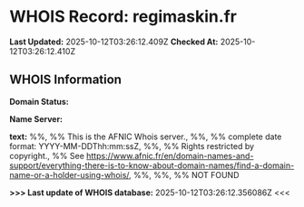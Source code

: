 # WHOIS Record: regimaskin.fr

**Last Updated:** 2025-10-12T03:26:12.409Z
**Checked At:** 2025-10-12T03:26:12.410Z

## WHOIS Information

**Domain Status:** 

**Name Server:** 

**text:** %%, %% This is the AFNIC Whois server., %%, %% complete date format: YYYY-MM-DDThh:mm:ssZ, %%, %% Rights restricted by copyright., %% See https://www.afnic.fr/en/domain-names-and-support/everything-there-is-to-know-about-domain-names/find-a-domain-name-or-a-holder-using-whois/, %%, %%, %% NOT FOUND

**>>> Last update of WHOIS database:** 2025-10-12T03:26:12.356086Z <<<

